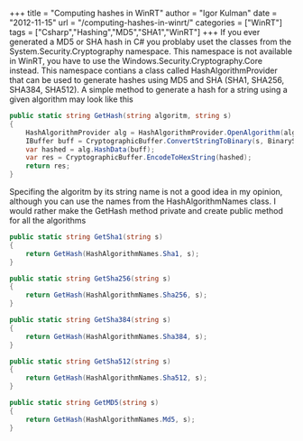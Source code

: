 +++
title = "Computing hashes in WinRT"
author = "Igor Kulman"
date = "2012-11-15"
url = "/computing-hashes-in-winrt/"
categories = ["WinRT"]
tags = ["Csharp","Hashing","MD5","SHA1","WinRT"]
+++
If you ever generated a MD5 or SHA hash in C# you problaby uset the classes from the System.Security.Cryptography namespace. This namespace is not available in WinRT, you have to use the Windows.Security.Cryptography.Core instead. This namespace contians a class called HashAlgorithmProvider that can be used to generate hashes using MD5 and SHA (SHA1, SHA256, SHA384, SHA512). A simple method to generate a hash for a string using a given algorithm may look like this

```csharp
public static string GetHash(string algoritm, string s)
{
    HashAlgorithmProvider alg = HashAlgorithmProvider.OpenAlgorithm(algoritm);
    IBuffer buff = CryptographicBuffer.ConvertStringToBinary(s, BinaryStringEncoding.Utf8);
    var hashed = alg.HashData(buff);
    var res = CryptographicBuffer.EncodeToHexString(hashed);
    return res;
}
```

<!--more-->

Specifing the algoritm by its string name is not a good idea in my opinion, although you can use the names from the HashAlgorithmNames class. I would rather make the GetHash method private and create public method for all the algorithms

```csharp
public static string GetSha1(string s)
{
    return GetHash(HashAlgorithmNames.Sha1, s);
}

public static string GetSha256(string s)
{
    return GetHash(HashAlgorithmNames.Sha256, s);
}       

public static string GetSha384(string s)
{
    return GetHash(HashAlgorithmNames.Sha384, s);
}

public static string GetSha512(string s)
{
    return GetHash(HashAlgorithmNames.Sha512, s);
}

public static string GetMD5(string s)
{
    return GetHash(HashAlgorithmNames.Md5, s);
}
```
